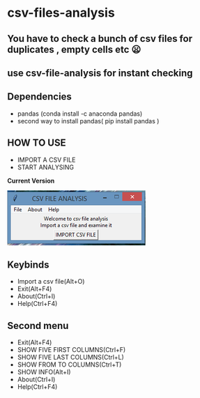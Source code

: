 # csv-files-analysis
## You have to check a bunch of csv files for duplicates , empty cells etc :frowning:
## use  csv-file-analysis for instant checking

## Dependencies

 <ul>
  <li> pandas (conda install -c anaconda pandas) </li>
  <li> second way to install pandas( pip install pandas ) </li>
</ul>

## HOW TO USE
<ul>
  <li> IMPORT A CSV FILE </li>
  <li> START ANALYSING </li>
</ul>

**Current Version**

<p><img src ="csv file analysis.png" title = "csv file analysis Version"/> </p>

## Keybinds
 
<ul>
  <li> Import a csv file(Alt+O) </li>
  <li> Exit(Alt+F4)</li>
  <li> About(Ctrl+I)</li>
  <li> Help(Ctrl+F4)</li>
</ul>

## Second menu

<ul>
  <li> Exit(Alt+F4)</li>
  <li> SHOW FIVE FIRST COLUMNS(Ctrl+F)</li>
  <li> SHOW FIVE LAST COLUMNS(Ctrl+L)</li>
  <li> SHOW FROM TO COLUMNS(Ctrl+T)</li>
  <li> SHOW INFO(Alt+I)</li>
  <li> About(Ctrl+I)</li>
  <li> Help(Ctrl+F4)</li>
</ul>
